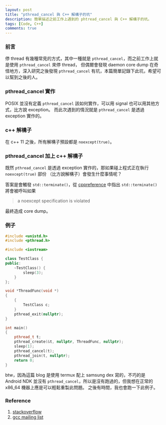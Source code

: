 ```yaml
---
layout: post
title: "pthread_cancel 與 C++ 解構子的坑"
description: 簡單描述之前工作上遇到的 phtread_cancel 與 C++ 解構子的坑。
tags: [Code, C++]
comments: true
---
```


### 前言

停 thread 有幾種常見的方式，其中一種就是 `pthread_cancel`，而之前工作上就是使用 `pthread_cancel` 來停 thread，
但偶爾會發現 daemon  core dump 在奇怪地方，深入研究之後發現 `pthread_cancel` 有坑，本篇簡單記錄下此坑，希望可以幫到之後的人。

### pthread_cancel 實作

POSIX 並沒有定義 `pthread_cancel` 該如何實作，可以用 signal 也可以用其他方式，比方說 exception。
而此次遇到的情況就是 `pthread_cancel` 是透過 exception 實作的。

### c++ 解構子

在 c++ 11 之後，所有解構子預設都是 `noexcept(true)`。

### pthread_cancel 加上 c++ 解構子

既然 `pthread_cancel` 是透過 exception 實作的，那如果碰上程式正在執行 `noexcept(true)` 部份 （比方說解構子）會發生什麼事情呢？

答案是會觸發 `std::terminate()`，從 [cppreference](https://en.cppreference.com/w/cpp/error/terminate) 中指出 `std::terminate()` 將會被呼叫如果

> a noexcept specification is violated

最終造成 core dump。

### 例子

```c++
#include <unistd.h>
#include <pthread.h>

#include <iostream>

class TestClass {
public:
	~TestClass() {
		sleep(3);
	}
};

void *ThreadFunc(void *)
{
	{
		TestClass c;
	}
	pthread_exit(nullptr);
}

int main()
{
	pthread_t t;
	pthread_create(&t, nullptr, ThreadFunc, nullptr);
	sleep(1);
	pthread_cancel(t);
	pthread_join(t, nullptr);
	return 0;
}
```

btw，因為這篇 blog 是使用 termux 配上 samsung dex 寫的，不巧的是 Android NDK 並沒有 `pthread_cancel`，所以是沒有跑過的，但我想在正常的 x86_64 機器上應是可以輕鬆重製此問題。
之後有時間，我也會跑一下此例子。

### Reference

1. [stackoverflow](https://stackoverflow.com/questions/59082973/terminate-called-without-an-active-exception-after-pthread-cancel)
2. [gcc mailing list](https://gcc.gnu.org/ml/gcc-help/2015-08/msg00040.html)
